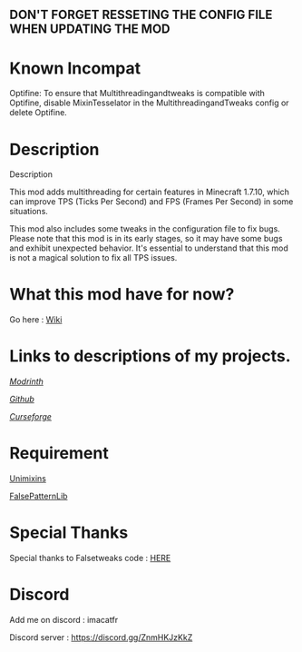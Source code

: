 ## DON'T FORGET RESSETING THE CONFIG FILE WHEN UPDATING THE MOD

# Known Incompat

Optifine: To ensure that Multithreadingandtweaks is compatible with Optifine, disable MixinTesselator in the MultithreadingandTweaks config or delete Optifine.

# Description

Description

This mod adds multithreading for certain features in Minecraft 1.7.10, which can improve TPS (Ticks Per Second) and FPS (Frames Per Second) in some situations.

This mod also includes some tweaks in the configuration file to fix bugs. Please note that this mod is in its early stages, so it may have some bugs and exhibit unexpected behavior. It's essential to understand that this mod is not a magical solution to fix all TPS issues.

# What this mod have for now?

Go here : [Wiki](https://github.com/quentin452/Multithreadingandtweaks/wiki)

# Links to descriptions of my projects.

[*Modrinth*](https://modrinth.com/mod/multithreadingandtweaks)

[*Github*](https://github.com/quentin452/Multithreadingandtweaks)

[*Curseforge*](https://legacy.curseforge.com/minecraft/mc-mods/multithreadingandtweaks)

# Requirement

[Unimixins](https://legacy.curseforge.com/minecraft/mc-mods/unimixins/files/4600285)

[FalsePatternLib](https://legacy.curseforge.com/minecraft/mc-mods/fplib/files/4701057)

# Special Thanks

Special thanks to Falsetweaks code : [HERE](https://github.com/FalsePattern/FalseTweaks)

# Discord

Add me on discord : imacatfr

Discord server : https://discord.gg/ZnmHKJzKkZ
